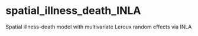 # spatial_illness_death_INLA
Spatial illness-death model with multivariate Leroux random effects via INLA
